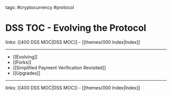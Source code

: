 tags: #cryptocurrency #protocol

# DSS TOC - Evolving the Protocol

links: [[400 DSS MOC|DSS MOC]] - [[themes/000 Index|Index]]

---

- [[Evolving]]
- [[Forks]]
- [[Simplified Payment Verification Revisited]]
- [[Upgrades]]

---
links: [[400 DSS MOC|DSS MOC]] - [[themes/000 Index|Index]]